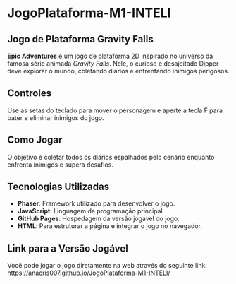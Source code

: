# JogoPlataforma-M1-INTELI

## Jogo de Plataforma Gravity Falls

**Epic Adventures** é um jogo de plataforma 2D inspirado no universo da famosa série animada *Gravity Falls*. Nele, o curioso e desajeitado Dipper deve explorar o mundo, coletando diários e enfrentando inimigos perigosos.

## Controles
Use as setas do teclado para mover o personagem e aperte a tecla F para bater e eliminar inimigos do jogo.

## Como Jogar

O objetivo é coletar todos os diários espalhados pelo cenário enquanto enfrenta inimigos e supera desafios.

## Tecnologias Utilizadas

- **Phaser**: Framework utilizado para desenvolver o jogo.
- **JavaScript**: Linguagem de programação principal.
- **GitHub Pages**: Hospedagem da versão jogável do jogo.
- **HTML**: Para estruturar a página e integrar o jogo no navegador.

## Link para a Versão Jogável

Você pode jogar o jogo diretamente na web através do seguinte link:  
https://anacris007.github.io/JogoPlataforma-M1-INTELI/

